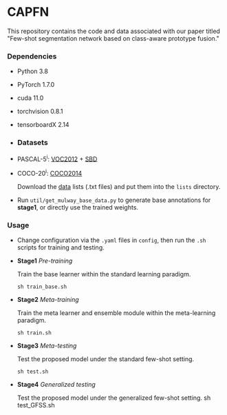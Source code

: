 # CAPFN
This repository contains the code and data associated with our paper titled "Few-shot segmentation network based on class-aware prototype fusion." 
### Dependencies

- Python 3.8
- PyTorch 1.7.0
- cuda 11.0
- torchvision 0.8.1
- tensorboardX 2.14
- ### Datasets

- PASCAL-5<sup>i</sup>:  [VOC2012](http://host.robots.ox.ac.uk/pascal/VOC/voc2012/) + [SBD](http://home.bharathh.info/pubs/codes/SBD/download.html)

- COCO-20<sup>i</sup>:  [COCO2014](https://cocodataset.org/#download)

   Download the [data](https://mailnwpueducn-my.sharepoint.com/:u:/g/personal/langchunbo_mail_nwpu_edu_cn/EZboVV33hpZCo670labrD0kBJfqK4bEJHjYFF1ikubFU5A?e=ytsyMx) lists (.txt files) and put them into the `lists` directory. 

- Run `util/get_mulway_base_data.py` to generate base annotations for **stage1**, or directly use the trained weights.
### Usage

- Change configuration via the `.yaml` files in `config`, then run the `.sh` scripts for training and testing.

- **Stage1** *Pre-training*

  Train the base learner within the standard learning paradigm.

  ```
  sh train_base.sh
  ```

- **Stage2** *Meta-training*

  Train the meta learner and ensemble module within the meta-learning paradigm. 

  ```
  sh train.sh
  ```

- **Stage3** *Meta-testing*

  Test the proposed model under the standard few-shot setting. 

  ```
  sh test.sh
  ```

- **Stage4** *Generalized testing*

  Test the proposed model under the generalized few-shot setting. 
  sh test_GFSS.sh
  ```
  ```
  
  

